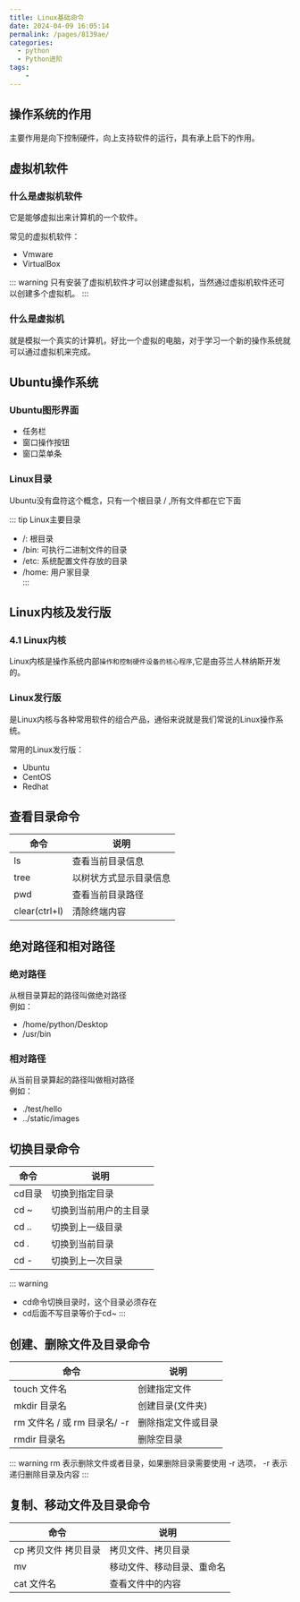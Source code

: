 ```yaml
---
title: Linux基础命令
date: 2024-04-09 16:05:14
permalink: /pages/8139ae/
categories:
  - python
  - Python进阶
tags:
    -
---
```

## 操作系统的作用
主要作用是向下控制硬件，向上支持软件的运行，具有承上启下的作用。

## 虚拟机软件
### 什么是虚拟机软件
它是能够虚拟出来计算机的一个软件。

常见的虚拟机软件：  
- Vmware  
- VirtualBox

::: warning
只有安装了虚拟机软件才可以创建虚拟机，当然通过虚拟机软件还可以创建多个虚拟机。
:::

### 什么是虚拟机
就是模拟一个真实的计算机，好比一个虚拟的电脑，对于学习一个新的操作系统就可以通过虚拟机来完成。

## Ubuntu操作系统
### Ubuntu图形界面
- 任务栏  
- 窗口操作按钮  
- 窗口菜单条

### Linux目录
Ubuntu没有盘符这个概念，只有一个根目录 / ,所有文件都在它下面

::: tip Linux主要目录
- /: 根目录  
- /bin: 可执行二进制文件的目录  
- /etc: 系统配置文件存放的目录  
- /home: 用户家目录  
:::

## Linux内核及发行版
### 4.1 Linux内核
Linux内核是操作系统内部`操作和控制硬件设备的核心程序`,它是由芬兰人林纳斯开发的。  

### Linux发行版
是Linux内核与各种常用软件的组合产品，通俗来说就是我们常说的Linux操作系统。

常用的Linux发行版：  
- Ubuntu  
- CentOS  
- Redhat

## 查看目录命令
|命令|说明|
|----|----|
|ls  |查看当前目录信息|
|tree|以树状方式显示目录信息|
|pwd|查看当前目录路径|
|clear(ctrl+l)|清除终端内容|

## 绝对路径和相对路径
### 绝对路径
从根目录算起的路径叫做绝对路径  
例如：  
- /home/python/Desktop  
- /usr/bin

### 相对路径
从当前目录算起的路径叫做相对路径  
例如：  
- ./test/hello  
- ../static/images

## 切换目录命令

|命令|说明|
|----|----|
|cd目录|切换到指定目录|
|cd ~|切换到当前用户的主目录|
|cd ..|切换到上一级目录|
|cd .|切换到当前目录|
|cd -|切换到上一次目录|

::: warning
- cd命令切换目录时，这个目录必须存在  
- cd后面不写目录等价于cd~
:::

## 创建、删除文件及目录命令
|命令|说明|
|---|----|
|touch 文件名|创建指定文件|
|mkdir 目录名|创建目录(文件夹)|
|rm 文件名 / 或 rm 目录名/ -r|删除指定文件或目录|
|rmdir 目录名|删除空目录|
::: warning
rm 表示删除文件或者目录，如果删除目录需要使用 -r 选项， -r 表示递归删除目录及内容
:::

## 复制、移动文件及目录命令
|命令|说明|
|---|----|
|cp 拷贝文件 拷贝目录|拷贝文件、拷贝目录|
|mv|移动文件、移动目录、重命名|
|cat 文件名|查看文件中的内容|